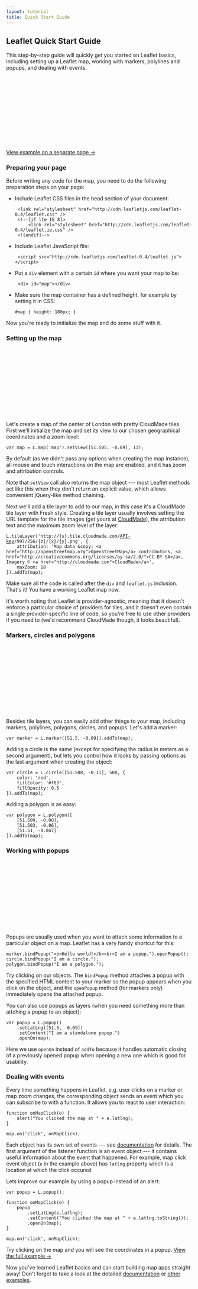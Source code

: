 ```yaml
---
layout: tutorial
title: Quick Start Guide
---
```


## Leaflet Quick Start Guide

This step-by-step guide will quickly get you started on Leaflet basics, including setting up a Leaflet map, working with markers, polylines and popups, and dealing with events.


<div id="map" style="height: 180px; margin-bottom: 18px"></div>

[View example on a separate page &rarr;](quick-start-example.html)


### Preparing your page

Before writing any code for the map, you need to do the following preparation steps on your page:

 * Include Leaflet CSS files in the head section of your document:

		<link rel="stylesheet" href="http://cdn.leafletjs.com/leaflet-0.4/leaflet.css" />
		<!--[if lte IE 8]>
			<link rel="stylesheet" href="http://cdn.leafletjs.com/leaflet-0.4/leaflet.ie.css" />
		<![endif]-->

 * Include Leaflet JavaScript file:

		<script src="http://cdn.leafletjs.com/leaflet-0.4/leaflet.js"></script>

 * Put a `div` element with a certain `id` where you want your map to be:

		<div id="map"></div>

 * Make sure the map container has a defined height, for example by setting it in CSS:

	<pre><code class="css">#map { height: 180px; }</code></pre>

Now you're ready to initialize the map and do some stuff with it.


### Setting up the map

<div id="map1" style="height: 180px; margin-bottom: 18px"></div>


Let's create a map of the center of London with pretty CloudMade tiles. First we'll initialize the map and set its view to our chosen geographical coordinates and a zoom level:

	var map = L.map('map').setView([51.505, -0.09], 13);

By default (as we didn't pass any options when creating the map instance), all mouse and touch interactions on the map are enabled, and it has zoom and attribution controls.

Note that `setView` call also returns the map object --- most Leaflet methods act like this when they don't return an explicit value, which allows convenient jQuery-like method chaining.

Next we'll add a tile layer to add to our map, in this case it's a CloudMade tile layer with Fresh style. Creating a tile layer usually involves setting the URL template for the tile images (get yours at [CloudMade](http://cloudmade.com/register)), the attribution text and the maximum zoom level of the layer:

<pre><code class="javascript">L.tileLayer('http://{s}.tile.cloudmade.com/<a href="http://cloudmade.com/register">API-key</a>/997/256/{z}/{x}/{y}.png', {
	attribution: 'Map data &amp;copy; <span class="text-cut" data-cut="[&hellip;]">&lt;a href="http://openstreetmap.org"&gt;OpenStreetMap&lt;/a&gt; contributors, &lt;a href="http://creativecommons.org/licenses/by-sa/2.0/"&gt;CC-BY-SA&lt;/a&gt;, Imagery &copy; &lt;a href="http://cloudmade.com"&gt;CloudMade&lt;/a&gt;</span>',
	maxZoom: 18
}).addTo(map);</code></pre>

Make sure all the code is called after the `div` and `leaflet.js` inclusion. That's it! You have a working Leaflet map now.

It's worth noting that Leaflet is provider-agnostic, meaning that it doesn't enforce a particular choice of providers for tiles, and it doesn't even contain a single provider-specific line of code, so you're free to use other providers if you need to (we'd recommend CloudMade though, it looks beautiful).


### Markers, circles and polygons

<div id="map2" style="height: 180px; margin-bottom: 18px"></div>

Besides tile layers, you can easily add other things to your map, including markers, polylines, polygons, circles, and popups. Let's add a marker:

	var marker = L.marker([51.5, -0.09]).addTo(map);

Adding a circle is the same (except for specifying the radius in meters as a second argument), but lets you control how it looks by passing options as the last argument when creating the object:

	var circle = L.circle([51.508, -0.11], 500, {
		color: 'red',
		fillColor: '#f03',
		fillOpacity: 0.5
	}).addTo(map);

Adding a polygon is as easy:

	var polygon = L.polygon([
		[51.509, -0.08],
		[51.503, -0.06],
		[51.51, -0.047]
	]).addTo(map);


### Working with popups

<div id="map3" style="height: 180px; margin-bottom: 18px"></div>

Popups are usually used when you want to attach some information to a particular object on a map. Leaflet has a very handy shortcut for this:

	marker.bindPopup("<b>Hello world!</b><br>I am a popup.").openPopup();
	circle.bindPopup("I am a circle.");
	polygon.bindPopup("I am a polygon.");

Try clicking on our objects. The `bindPopup` method attaches a popup with the specified HTML content to your marker so the popup appears when you click on the object, and the `openPopup` method (for markers only) immediately opens the attached popup.

You can also use popups as layers (when you need something more than attching a popup to an object):

	var popup = L.popup()
		.setLatLng([51.5, -0.09])
		.setContent("I am a standalone popup.")
		.openOn(map);

Here we use `openOn` instead of `addTo` because it handles automatic closing of a previously opened popup when opening a new one which is good for usability.


### Dealing with events

Every time something happens in Leaflet, e.g. user clicks on a marker or map zoom changes, the corresponding object sends an event which you can subscribe to with a function. It allows you to react to user interaction:

	function onMapClick(e) {
		alert("You clicked the map at " + e.latlng);
	}

	map.on('click', onMapClick);

Each object has its own set of events --- see [documentation](../reference.html) for details. The first argument of the listener function is an event object --- it contains useful information about the event that happened. For example, map click event object (`e` in the example above) has `latlng` property which is a location at which the click occured.

Lets improve our example by using a popup instead of an alert:

	var popup = L.popup();

	function onMapClick(e) {
		popup
			.setLatLng(e.latlng);
			.setContent("You clicked the map at " + e.latlng.toString());
			.openOn(map);
	}

	map.on('click', onMapClick);

Try clicking on the map and you will see the coordinates in a popup. <a target="_blank" href="quick-start-example.html">View the full example &rarr;</a>

Now you've learned Leaflet basics and can start building map apps straight away! Don't forget to take a look at the detailed <a href="../reference.html">documentation</a> or <a href="../examples.html">other examples</a>.

<script>
	var cloudmadeUrl = 'http://{s}.tile.cloudmade.com/BC9A493B41014CAABB98F0471D759707/997/256/{z}/{x}/{y}.png',
		cloudmadeAttribution = 'Map data &copy; <a href="http://openstreetmap.org">OpenStreetMap</a> contributors, <a href="http://creativecommons.org/licenses/by-sa/2.0/">CC-BY-SA</a>, Imagery &copy; <a href="http://cloudmade.com">CloudMade</a>',
		cloudmade = new L.TileLayer(cloudmadeUrl, {maxZoom: 18, attribution: cloudmadeAttribution});

	var map = new L.Map('map');
	map.setView(new L.LatLng(51.505, -0.09), 13).addLayer(cloudmade);

	var markerLocation = new L.LatLng(51.5, -0.09),
		marker = new L.Marker(markerLocation);

	map.addLayer(marker);
	marker.bindPopup("<b>Hello world!</b><br />I am a popup.").openPopup();

	var circleLocation = new L.LatLng(51.508, -0.11),
		circleOptions = {color: '#f03', opacity: 0.7},
		circle = new L.Circle(circleLocation, 500, circleOptions);

	circle.bindPopup("I am a circle.");
	map.addLayer(circle);

	var p1 = new L.LatLng(51.509, -0.08),
		p2 = new L.LatLng(51.503, -0.06),
		p3 = new L.LatLng(51.51, -0.047),
		polygonPoints = [p1, p2, p3],
		polygon = new L.Polygon(polygonPoints);

	polygon.bindPopup("I am a polygon.");
	map.addLayer(polygon);

	map.on('click', onMapClick);

	var popup = new L.Popup();

	function onMapClick(e) {
		var latlngStr = '(' + e.latlng.lat.toFixed(3) + ', ' + e.latlng.lng.toFixed(3) + ')';

		popup.setLatLng(e.latlng);
		popup.setContent("You clicked the map at " + latlngStr);

		map.openPopup(popup);
	}
</script>

<script>
	var cloudmade1 = new L.TileLayer(cloudmadeUrl, {maxZoom: 18, attribution: cloudmadeAttribution});

	var map1 = new L.Map('map1');
	map1.setView(new L.LatLng(51.505, -0.09), 13).addLayer(cloudmade1);
</script>

<script>
	var cloudmade2 = new L.TileLayer(cloudmadeUrl, {maxZoom: 18, attribution: cloudmadeAttribution});

	var map2 = new L.Map('map2');
	map2.setView(new L.LatLng(51.505, -0.09), 13).addLayer(cloudmade2);

	var marker2 = new L.Marker(markerLocation);
	map2.addLayer(marker2);

	var circle2 = new L.Circle(circleLocation, 500, circleOptions);
	map2.addLayer(circle2);

	var polygon2 = new L.Polygon(polygonPoints);
	map2.addLayer(polygon2);
</script>

<script>
	var cloudmade3 = new L.TileLayer(cloudmadeUrl, {maxZoom: 18, attribution: cloudmadeAttribution});

	var map3 = new L.Map('map3');
	map3.setView(new L.LatLng(51.505, -0.09), 13).addLayer(cloudmade3);

	var marker3 = new L.Marker(markerLocation);
	map3.addLayer(marker3);
	marker3.bindPopup("<b>Hello world!</b><br />I am a popup.").openPopup();

	var circle3 = new L.Circle(circleLocation, 500, circleOptions);
	circle3.bindPopup("I am a circle.");
	map3.addLayer(circle3);

	var polygon3 = new L.Polygon(polygonPoints);
	polygon3.bindPopup("I am a polygon.");
	map3.addLayer(polygon3);
</script>
